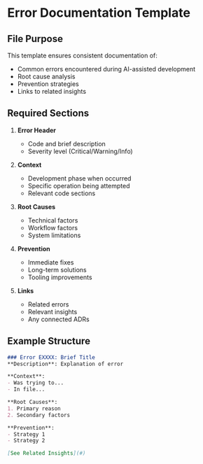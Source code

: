 # Error Documentation Template

## File Purpose
This template ensures consistent documentation of:
- Common errors encountered during AI-assisted development
- Root cause analysis
- Prevention strategies
- Links to related insights

## Required Sections
1. **Error Header**
   - Code and brief description
   - Severity level (Critical/Warning/Info)

2. **Context**  
   - Development phase when occurred
   - Specific operation being attempted
   - Relevant code sections

3. **Root Causes**
   - Technical factors
   - Workflow factors
   - System limitations

4. **Prevention**
   - Immediate fixes
   - Long-term solutions
   - Tooling improvements

5. **Links**
   - Related errors
   - Relevant insights
   - Any connected ADRs

## Example Structure
```markdown
### Error EXXXX: Brief Title  
**Description**: Explanation of error  

**Context**:  
- Was trying to...  
- In file...  

**Root Causes**:  
1. Primary reason  
2. Secondary factors  

**Prevention**:  
- Strategy 1  
- Strategy 2  

[See Related Insights](#)  
```
